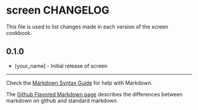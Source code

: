 screen CHANGELOG
================

This file is used to list changes made in each version of the screen cookbook.

0.1.0
-----
- [your_name] - Initial release of screen

- - -
Check the [Markdown Syntax Guide](http://daringfireball.net/projects/markdown/syntax) for help with Markdown.

The [Github Flavored Markdown page](http://github.github.com/github-flavored-markdown/) describes the differences between markdown on github and standard markdown.
